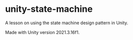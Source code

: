 # unity-state-machine

A lesson on using the state machine design pattern in Unity.

Made with Unity version 2021.3.16f1.
